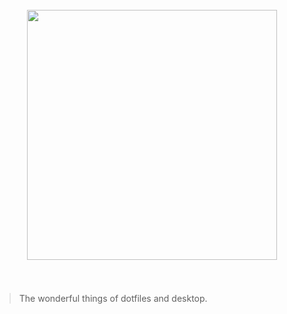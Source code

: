 <h1 align="center">
	<br>
	<img width="400" src="https://i.imgur.com/QD9AENa.png">
	<br>
	<br>
</h1>

>   The wonderful things of dotfiles and desktop.
